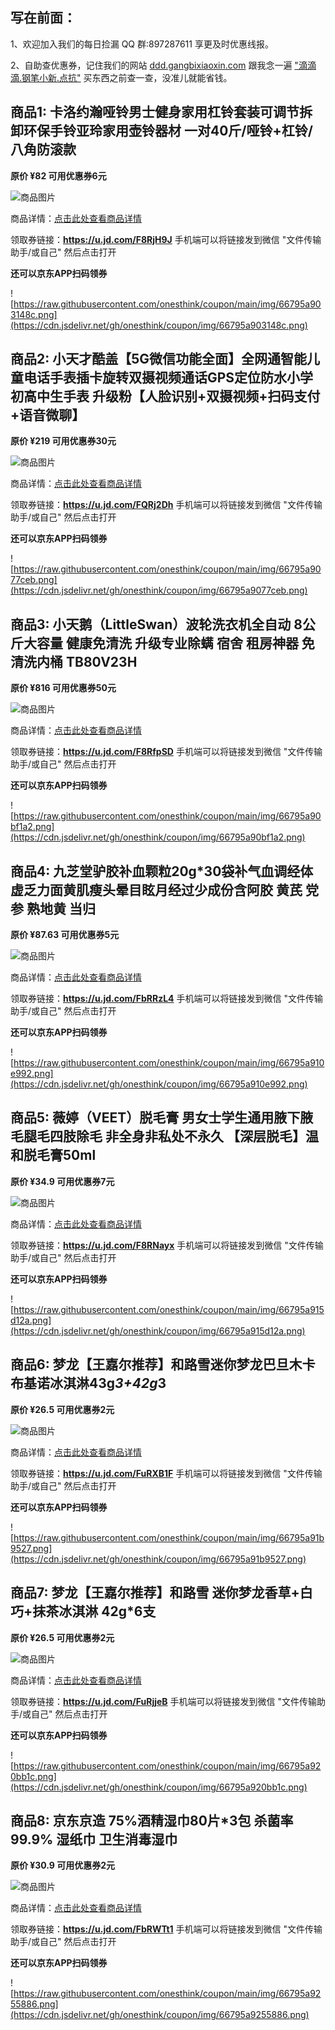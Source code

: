 ## 写在前面：

1、欢迎加入我们的每日捡漏 QQ 群:897287611 享更及时优惠线报。

2、自助查优惠券，记住我们的网站 [ddd.gangbixiaoxin.com](https://ddd.gangbixiaoxin.com) 跟我念一遍 ["滴滴滴.钢笔小新.点抗"](https://ddd.gangbixiaoxin.com) 买东西之前查一查，没准儿就能省钱。

## 商品1: 卡洛约瀚哑铃男士健身家用杠铃套装可调节拆卸环保手铃亚玲家用壶铃器材 一对40斤/哑铃+杠铃/八角防滚款

**原价 ¥82 可用优惠券6元**

![商品图片](http://img14.360buyimg.com/n1/jfs/t1/235230/17/17890/110706/6646f8f6Fa41196a5/01c758efd5d48050.jpg)

商品详情：[点击此处查看商品详情](https://union-click.jd.com/jdc?e=1003156031&amp;p=JF8BARwJK1olXwMGVVZbCUkXBV8IGlodWwcLXVxVD0sRB19MRANLAjZbERscSkAJHTdNTwcKBlMdBgABFksWAmcOGlIcXw4FVFhZFxJSXzI4Xx1SCU5-MB84UjFrRi9hfCVsCW5mJFJROEonAG4IHFITWgALUW5cWEpHAj8JS1olXQYyFTBdDE8VC2oBGGsUbQYEVFZeC0MWB28MHVIlXQ4FZInwsJ6dsrqAoo-L1dG784vUtJ-Ji184K1glXQcDVl5ZD0oVA184G2sWbVhsVQ1VCE0UU2dmRhJXG1sFUgUzCE8WBW4NHFgQbQQDVVxfOHsncC1LcARlPU5ULAAOCTFIXztoGSN2VE58OlwofxtoZGhvSyNOFGVdExpaTHsXMw)

领取券链接：**https://u.jd.com/F8RjH9J** 手机端可以将链接发到微信 "文件传输助手/或自己" 然后点击打开

**还可以京东APP扫码领券**

![https://raw.githubusercontent.com/onesthink/coupon/main/img/66795a903148c.png](https://cdn.jsdelivr.net/gh/onesthink/coupon/img/66795a903148c.png)

## 商品2: 小天才酷盖【5G微信功能全面】全网通智能儿童电话手表插卡旋转双摄视频通话GPS定位防水小学初高中生手表 升级粉【人脸识别+双摄视频+扫码支付+语音微聊】

**原价 ¥219 可用优惠券30元**

![商品图片](http://img14.360buyimg.com/n1/jfs/t1/131914/28/41424/144039/661f86f4F4a618954/58098c59250c5e3b.jpg)

商品详情：[点击此处查看商品详情](https://union-click.jd.com/jdc?e=1003156031&amp;p=JF8BARwJK1olXwQAVVdVDkgTA18IGloWWw8HUV9fDEkSBV9MRANLAjZbERscSkAJHTdNTwcKBlMdBgABFksWAmwOEl4QXAQGVltbFxJSXzI4YCEXPwcAUhs_EjUUYhVaRy5uK1ByJFJROEonAG4IHFITWgALUW5cWEpHAj8JS1olXQYyFTBdCUIWA2YLEmsUbQYEVFZeC0MWB20OHF0lXQ4FZInwsJ6dsrqAoo-L1dG784vUtJ-Ji184K1glXQcDVl5ZD0oVA184G2sWbVhsVQ1YX0wUBTtmRhJXG1sEEgszCE8WBWYMHFsTbQQDVVxfOHsnYhELQC5MWXBdCTVdTioQQ20MQSRyK1FAOlwpaztWeiloTlxzVHJ_UTkgVXsXMw)

领取券链接：**https://u.jd.com/FQRj2Dh** 手机端可以将链接发到微信 "文件传输助手/或自己" 然后点击打开

**还可以京东APP扫码领券**

![https://raw.githubusercontent.com/onesthink/coupon/main/img/66795a9077ceb.png](https://cdn.jsdelivr.net/gh/onesthink/coupon/img/66795a9077ceb.png)

## 商品3: 小天鹅（LittleSwan）波轮洗衣机全自动 8公斤大容量 健康免清洗 升级专业除螨 宿舍 租房神器 免清洗内桶 TB80V23H

**原价 ¥816 可用优惠券50元**

![商品图片](http://img14.360buyimg.com/n1/jfs/t1/229827/2/20972/186781/667939e7Fafda84ad/f02459528228a64a.jpg)

商品详情：[点击此处查看商品详情](https://union-click.jd.com/jdc?e=1003156031&amp;p=JF8BASgJK1olXwMEUFtUC00fAl8IGloUXAEGXVxbDEsnRzBQRQQlBENHFRxWFlVPRjtUBABAQlRcCEBdCUoWAmgMElkTWQYdDRsBVXsNdCtVeyBqDWVXV14ICE13UyxcEiR1UQoyVW5eCUsQCmkPHVIQbQdSVQ5cWEpHAl8IG2tHM9GH8ofNmpy6iLe6goOzxFRDFonmrJyyjF8JK1sTXQ4BV1ZcD0ofCm84G1MSbdGv7IvXuZ6furuWk4ys-tOL6IrDgHsnM2w4G1oUXwYGU19fCHsnA18LKwV7XFUKVFxeDUp5XiZKXQZAC0FsVFpcDksVAWgKK1kUXAQAZG5tdylsRxBBQAlGCnlAUxkifDlMRjBdWjxwMwRpPS0OQAhzaipPWFhiKX5LDW5dOA)

领取券链接：**https://u.jd.com/F8RfpSD** 手机端可以将链接发到微信 "文件传输助手/或自己" 然后点击打开

**还可以京东APP扫码领券**

![https://raw.githubusercontent.com/onesthink/coupon/main/img/66795a90bf1a2.png](https://cdn.jsdelivr.net/gh/onesthink/coupon/img/66795a90bf1a2.png)

## 商品4: 九芝堂驴胶补血颗粒20g*30袋补气血调经体虚乏力面黄肌瘦头晕目眩月经过少成份含阿胶 黄芪 党参 熟地黄 当归

**原价 ¥87.63 可用优惠券5元**

![商品图片](http://img14.360buyimg.com/n1/jfs/t1/228944/19/21355/228000/6673a1eeF74feafd7/814ad4c4f25a4c08.jpg)

商品详情：[点击此处查看商品详情](https://union-click.jd.com/jdc?e=1003156031&amp;p=JF8BASIJK1olXwMLXV1VAU8QAF8LE14XWgQBZBoCUBVIMzZNXhpXVhgcDBsJVFRMVnBaRQcLXg4HVllfC1RORjNVKy1DXH9DXSEqaEwNWS1yRwtXXVRAFD5RBHsWM2wJG1wcWwEEXVttCRsWU25YGgsUbQYCZBwz0fSU2smsz-uBiY2EjeLD3cK8H7qAt4Ku8dKT525cOEsRA2cLGFMUWgQEUF9tCEMQM7ilo46f7NOK7YrDgJyupLqBp4-L1TYyZF1tCEoWAW8MHFoXXTYyVG5eOBV5AjwNTFwXWARsCRcfThZAXjFmG18UWw8FU1xcOEkWAm0KK2slK35LAQIZYRdOcyZcfiBCJ0VrPBwhWA0XbW16fCBrGE5LLigCVz1sRgsOGWsVbQ)

领取券链接：**https://u.jd.com/FbRRzL4** 手机端可以将链接发到微信 "文件传输助手/或自己" 然后点击打开

**还可以京东APP扫码领券**

![https://raw.githubusercontent.com/onesthink/coupon/main/img/66795a910e992.png](https://cdn.jsdelivr.net/gh/onesthink/coupon/img/66795a910e992.png)

## 商品5: 薇婷（VEET）脱毛膏 男女士学生通用腋下腋毛腿毛四肢除毛 非全身非私处不永久 【深层脱毛】温和脱毛膏50ml

**原价 ¥34.9 可用优惠券7元**

![商品图片](http://img14.360buyimg.com/n1/jfs/t1/245131/37/11986/88011/6678c925F336a5181/b34ea731c403e38c.jpg)

商品详情：[点击此处查看商品详情](https://union-click.jd.com/jdc?e=1003156031&amp;p=JF8BARwJK1olXwMKVlxcCEgfCl8IGloWWgcGVl1UAUgXA19MRANLAjZbERscSkAJHTdNTwcKBlMdBgABFksWAmwPGl8XXg8LV15dFxJSXzI4eShxOgRXU0Q_akhrdTINZEFpD14cNFJROEonAG4IHFITWgALUW5cWEpHAj8JS1olXQYyFTBdCUwUAmgBH2sUbQYEVFZeC0MWBGkPHlklXQ4FZInwsJ6dsrqAoo-L1dG784vUtJ-Ji184K1glXQcDVl5ZD0oVA184G2sWbVhsVQ1aDUIXA21mRhJXG1taCRczCE4fBmoOGFIUbQQDVVxfOHsnem1ffA9oLVVWHwopCCx2RzF4awNKPmNWOlw0egNKYztSZxwSBmR1VAEeYHsXMw)

领取券链接：**https://u.jd.com/F8RNayx** 手机端可以将链接发到微信 "文件传输助手/或自己" 然后点击打开

**还可以京东APP扫码领券**

![https://raw.githubusercontent.com/onesthink/coupon/main/img/66795a915d12a.png](https://cdn.jsdelivr.net/gh/onesthink/coupon/img/66795a915d12a.png)

## 商品6: 梦龙【王嘉尔推荐】和路雪迷你梦龙巴旦木卡布基诺冰淇淋43g*3+42g*3

**原价 ¥26.5 可用优惠券2元**

![商品图片](http://img14.360buyimg.com/n1/jfs/t1/236051/16/16488/171820/6642205dF20ce1d98/14e83d492e8dc524.jpg)

商品详情：[点击此处查看商品详情](https://union-click.jd.com/jdc?e=1003156031&amp;p=JF8BARsJK1olXwMKV1ZfDU4XAV8IGloUXwYBXVpeDkgnRzBQRQQlBENHFRxWFlVPRjtUBABAQlRcCEBdCUoWAW8LEl8WWwUdDRsBVXt0RRVMZQxyHGYGLisJdyteXyhxYCt1UQoyVW5eCUsQCmkPHVIQbQdSVQ5cWEpHAl8IG2tXM0BSCQNdC0kSAW8NK1olXQACXF1eAEoQC2oBHWsVVQEyg_Pl3cGm1uexz8Wdir-lgdfh3NWfM184GGsVXAcAVFpaCUkXM18IK1glA2gDB1heCkgSAQFVUhlTAFwCVTBdDEoeAmsLHl8lXwcDVlxtOHtzQgl8RFhoWl51XQoAfgNhfRJJZAN0FH9sVl9VVStRYwZSZxtzFV4CEysoOEsn)

领取券链接：**https://u.jd.com/FuRXB1F** 手机端可以将链接发到微信 "文件传输助手/或自己" 然后点击打开

**还可以京东APP扫码领券**

![https://raw.githubusercontent.com/onesthink/coupon/main/img/66795a91b9527.png](https://cdn.jsdelivr.net/gh/onesthink/coupon/img/66795a91b9527.png)

## 商品7: 梦龙【王嘉尔推荐】和路雪 迷你梦龙香草+白巧+抹茶冰淇淋 42g*6支

**原价 ¥26.5 可用优惠券2元**

![商品图片](http://img14.360buyimg.com/n1/jfs/t1/241284/11/4363/116614/6642205bF96b230b7/d640925de5e70ae6.jpg)

商品详情：[点击此处查看商品详情](https://union-click.jd.com/jdc?e=1003156031&amp;p=JF8BARsJK1olXwMKV1ZfDUkfBV8IGloUWQMGV1hdCEknRzBQRQQlBENHFRxWFlVPRjtUBABAQlRcCEBdCUoWB2oMGF0VXQQdDRsBVXtxZj8OEhgcVGZ7NhcZak5FQBBuHRxDUQoyVW5eCUsQCmkPHVIQbQdSVQ5cWEpHAl8IG2tXM0BSCQNdC0kSAW8NK1olXQACXF1eAEoRAmYNE2sVVQEyg_Pl3cGm1uexz8Wdir-lgdfh3NWfM184GGsVXAcAVFpaCUkXM18IK1glA2gDB1sKAUMSUwFVUhlTAFsBHzBdDEoeA2wAHVglXwcDVlxtOHtNWhVcXhoTNEV2Iy0pVwljBWl9eAlUB0JsVldZbxBRZm9YHygVP0J9VxcCOEsn)

领取券链接：**https://u.jd.com/FuRjjeB** 手机端可以将链接发到微信 "文件传输助手/或自己" 然后点击打开

**还可以京东APP扫码领券**

![https://raw.githubusercontent.com/onesthink/coupon/main/img/66795a920bb1c.png](https://cdn.jsdelivr.net/gh/onesthink/coupon/img/66795a920bb1c.png)

## 商品8: 京东京造 75%酒精湿巾80片*3包 杀菌率99.9% 湿纸巾 卫生消毒湿巾

**原价 ¥30.9 可用优惠券2元**

![商品图片](http://img14.360buyimg.com/n1/jfs/t1/196264/20/46391/97660/6677b0a0Fe7db65e8/b76c6896f716a111.jpg)

商品详情：[点击此处查看商品详情](https://union-click.jd.com/jdc?e=1003156031&amp;p=JF8BARoJK1olXwMKVVpbC00XB18IGloUXAEKUlZdCEMnRzBQRQQlBENHFRxWFlVPRjtUBABAQlRcCEBdCUoWAmgAHVMVXQ4dDRsBVXthaBdVWS0TAGZ7CAk9bgtUeydtXF5TUQoyVW5eCUsQCmkPHVIQbQdSVQ5cWEpHAl8IG2tDMwYDVV9cAEwQAmw4GmsVWwYKV11VCU0UA2sKK1sdWjbV-eaIgvrCi9bchdPC5KHX3eKJlsMnM18LK1sUXAQCUFlcCksnM284GGtLMwdRUl1fDxxDbTJBWR1IAQQDOl5ZCU0eAW0BGmsXXAcAVm5tOEJSexwMHShKKW5RFzleeggUcCZaaSVwPGgADgMiXzVoBhVQbj4dBm5HPBdtCHs)

领取券链接：**https://u.jd.com/FbRWTt1** 手机端可以将链接发到微信 "文件传输助手/或自己" 然后点击打开

**还可以京东APP扫码领券**

![https://raw.githubusercontent.com/onesthink/coupon/main/img/66795a9255886.png](https://cdn.jsdelivr.net/gh/onesthink/coupon/img/66795a9255886.png)

